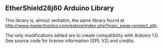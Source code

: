 EtherShield28j60 Arduino Library
--------------------------------

This library is, almost verbatim, the same library found at http://www.nuelectronics.com/estore/index.php?main_page=project_eth.

The only modifications added are to create compatibility with Arduino 1.0. See source code for license information (GPL V2) and credits.
